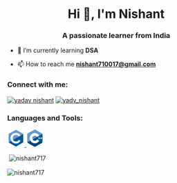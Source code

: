 <h1 align="center">Hi 👋, I'm Nishant</h1>
<h3 align="center">A passionate learner from India</h3>

- 🌱 I’m currently learning **DSA**

- 📫 How to reach me **nishant710017@gmail.com**

<h3 align="left">Connect with me:</h3>
<p align="left">
<a href="https://linkedin.com/in/yadav nishant" target="blank"><img align="center" src="https://raw.githubusercontent.com/rahuldkjain/github-profile-readme-generator/master/src/images/icons/Social/linked-in-alt.svg" alt="yadav nishant" height="30" width="40" /></a>
<a href="https://instagram.com/yadv_nishant" target="blank"><img align="center" src="https://raw.githubusercontent.com/rahuldkjain/github-profile-readme-generator/master/src/images/icons/Social/instagram.svg" alt="yadv_nishant" height="30" width="40" /></a>
</p>

<h3 align="left">Languages and Tools:</h3>
<p align="left"> <a href="https://www.cprogramming.com/" target="_blank" rel="noreferrer"> <img src="https://raw.githubusercontent.com/devicons/devicon/master/icons/c/c-original.svg" alt="c" width="40" height="40"/> </a> <a href="https://www.w3schools.com/cpp/" target="_blank" rel="noreferrer"> <img src="https://raw.githubusercontent.com/devicons/devicon/master/icons/cplusplus/cplusplus-original.svg" alt="cplusplus" width="40" height="40"/> </a> </p>

<p>&nbsp;<img align="center" src="https://github-readme-stats.vercel.app/api?username=nishant717&show_icons=true&locale=en" alt="nishant717" /></p>

<p><img align="center" src="https://github-readme-streak-stats.herokuapp.com/?user=nishant717&" alt="nishant717" /></p>
